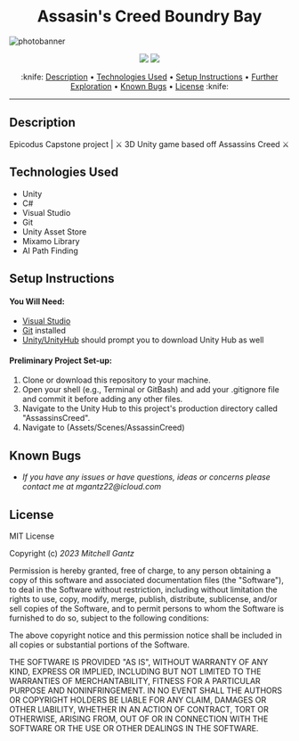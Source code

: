 <h1 align="center">Assasin's Creed Boundry Bay</h1>
<img
  src="https://store.ubisoft.com/on/demandware.static/-/Sites-masterCatalog/default/dw757e2c61/images/pdpbanner/62ea4f8e09372571f2736a71-bg.jpg"
  alt="photobanner"
  style="display: inline-block; margin: 0 auto; max-width: max;">






  <p align="center">
    <img src="https://img.shields.io/badge/License-MIT-blue.svg" />
    <img src="https://img.shields.io/badge/Version-1.0.0-blue.svg" />
  </p>
  
  <p align="center">
    :knife: <a href="#description">Description</a> •
    <a href="#technologies-used">Technologies Used</a> •
    <a href="#setup-instructions">Setup Instructions</a> •
    <a href="#further-exploration">Further Exploration</a> •
    <a href="#known-bugs">Known Bugs</a> •
    <a href="#license">License</a> :knife:

    
  </p> 

---

  ## Description
  
  Epicodus Capstone project | ⚔️ 3D Unity game based off Assassins Creed ⚔️ 


## Technologies Used

* Unity
* C#
* Visual Studio
* Git
* Unity Asset Store
* Mixamo Library 
* AI Path Finding


## Setup Instructions

#### You Will Need: 

* [Visual Studio](https://visualstudio.microsoft.com/downloads/)
* [Git](https://github.com/) installed
* [Unity/UnityHub](https://unity.com/download) should prompt you to download Unity Hub as well 


#### Preliminary Project Set-up:
1. Clone or download this repository to your machine.
2. Open your shell (e.g., Terminal or GitBash) and add your .gitignore file and commit it before adding any other files. 
3. Navigate to the Unity Hub to this project's production directory called "AssassinsCreed". 
4. Navigate to (Assets/Scenes/AssassinCreed)


## Known Bugs

* _If you have any issues or have questions, ideas or concerns please contact me at mgantz22@icloud.com_

## License

MIT License

Copyright (c) _2023_ _Mitchell Gantz_

Permission is hereby granted, free of charge, to any person obtaining a copy
of this software and associated documentation files (the "Software"), to deal
in the Software without restriction, including without limitation the rights
to use, copy, modify, merge, publish, distribute, sublicense, and/or sell
copies of the Software, and to permit persons to whom the Software is
furnished to do so, subject to the following conditions:

The above copyright notice and this permission notice shall be included in all
copies or substantial portions of the Software.

THE SOFTWARE IS PROVIDED "AS IS", WITHOUT WARRANTY OF ANY KIND, EXPRESS OR
IMPLIED, INCLUDING BUT NOT LIMITED TO THE WARRANTIES OF MERCHANTABILITY,
FITNESS FOR A PARTICULAR PURPOSE AND NONINFRINGEMENT. IN NO EVENT SHALL THE
AUTHORS OR COPYRIGHT HOLDERS BE LIABLE FOR ANY CLAIM, DAMAGES OR OTHER
LIABILITY, WHETHER IN AN ACTION OF CONTRACT, TORT OR OTHERWISE, ARISING FROM,
OUT OF OR IN CONNECTION WITH THE SOFTWARE OR THE USE OR OTHER DEALINGS IN THE
SOFTWARE.

